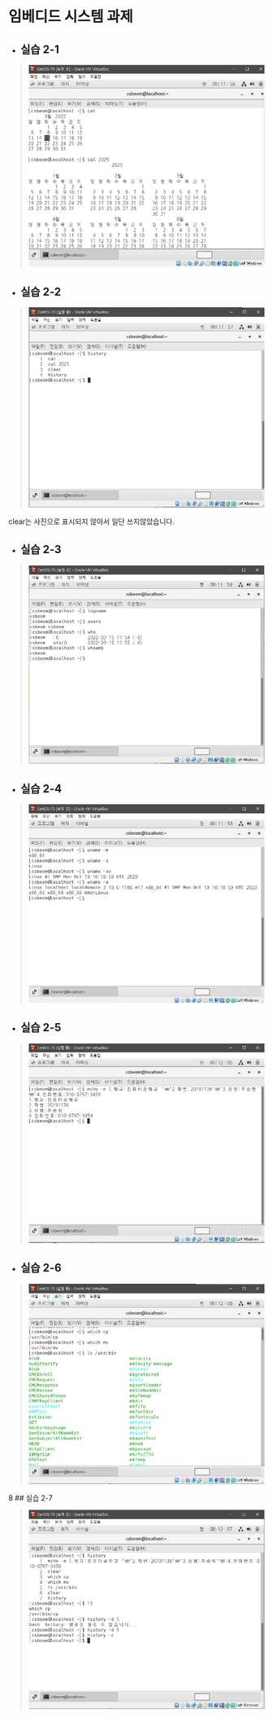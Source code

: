 # 임베디드 시스템 과제


* ## 실습 2-1

>![1](/img/2-1.JPG)

* ## 실습 2-2

>![1](/img/2-2.JPG)
>
clear는 사진으로 표시되지 않아서 일단 쓰지않았습니다.

* ## 실습 2-3

>![1](/img/2-3.JPG)

* ## 실습 2-4

>![1](/img/2-4.JPG)

* ## 실습 2-5

>![1](/img/2-5.JPG)

* ## 실습 2-6

>![1](/img/2-6.JPG)

8 ## 실습 2-7

>![1](/img/2-7.JPG)
